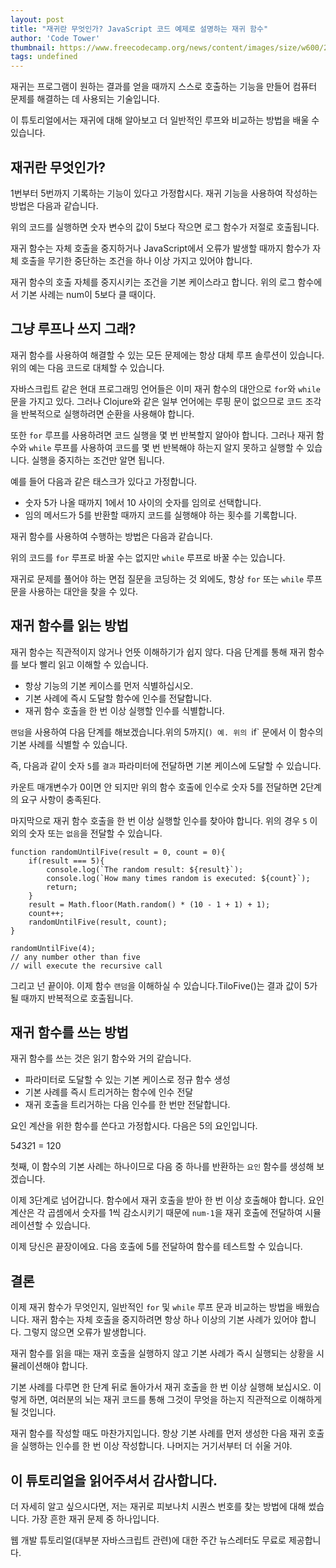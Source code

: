 ```yaml
---
layout: post
title: "재귀란 무엇인가? JavaScript 코드 예제로 설명하는 재귀 함수"
author: 'Code Tower'
thumbnail: https://www.freecodecamp.org/news/content/images/size/w600/2021/02/recursion-1.png
tags: undefined
---
```



재귀는 프로그램이 원하는 결과를 얻을 때까지 스스로 호출하는 기능을 만들어 컴퓨터 문제를 해결하는 데 사용되는 기술입니다.

이 튜토리얼에서는 재귀에 대해 알아보고 더 일반적인 루프와 비교하는 방법을 배울 수 있습니다.

## 재귀란 무엇인가?

1번부터 5번까지 기록하는 기능이 있다고 가정합시다. 재귀 기능을 사용하여 작성하는 방법은 다음과 같습니다.

위의 코드를 실행하면 숫자 변수의 값이 5보다 작으면 로그 함수가 저절로 호출됩니다.

재귀 함수는 자체 호출을 중지하거나 JavaScript에서 오류가 발생할 때까지 함수가 자체 호출을 무기한 중단하는 조건을 하나 이상 가지고 있어야 합니다.

재귀 함수의 호출 자체를 중지시키는 조건을 기본 케이스라고 합니다. 위의 로그 함수에서 기본 사례는 num이 5보다 클 때이다.

## 그냥 루프나 쓰지 그래?

재귀 함수를 사용하여 해결할 수 있는 모든 문제에는 항상 대체 루프 솔루션이 있습니다. 위의 예는 다음 코드로 대체할 수 있습니다.

자바스크립트 같은 현대 프로그래밍 언어들은 이미 재귀 함수의 대안으로 `for`와 `while` 문을 가지고 있다. 그러나 Clojure와 같은 일부 언어에는 루핑 문이 없으므로 코드 조각을 반복적으로 실행하려면 순환을 사용해야 합니다.

또한 `for` 루프를 사용하려면 코드 실행을 몇 번 반복할지 알아야 합니다. 그러나 재귀 함수와 `while` 루프를 사용하여 코드를 몇 번 반복해야 하는지 알지 못하고 실행할 수 있습니다. 실행을 중지하는 조건만 알면 됩니다.

예를 들어 다음과 같은 태스크가 있다고 가정합니다.

- 숫자 5가 나올 때까지 1에서 10 사이의 숫자를 임의로 선택합니다.
- 임의 메서드가 5를 반환할 때까지 코드를 실행해야 하는 횟수를 기록합니다.

재귀 함수를 사용하여 수행하는 방법은 다음과 같습니다.

위의 코드를 `for` 루프로 바꿀 수는 없지만 `while` 루프로 바꿀 수는 있습니다.

재귀로 문제를 풀어야 하는 면접 질문을 코딩하는 것 외에도, 항상 `for` 또는 `while` 루프 문을 사용하는 대안을 찾을 수 있다.

## 재귀 함수를 읽는 방법

재귀 함수는 직관적이지 않거나 언뜻 이해하기가 쉽지 않다. 다음 단계를 통해 재귀 함수를 보다 빨리 읽고 이해할 수 있습니다.

- 항상 기능의 기본 케이스를 먼저 식별하십시오.
- 기본 사례에 즉시 도달할 함수에 인수를 전달합니다.
- 재귀 함수 호출을 한 번 이상 실행할 인수를 식별합니다.

`랜덤`을 사용하여 다음 단계를 해보겠습니다.위의 5까지(`) 예. 위의 `if` 문에서 이 함수의 기본 사례를 식별할 수 있습니다.

즉, 다음과 같이 숫자 `5`를 `결과` 파라미터에 전달하면 기본 케이스에 도달할 수 있습니다.

카운트 매개변수가 0이면 안 되지만 위의 함수 호출에 인수로 숫자 5를 전달하면 2단계의 요구 사항이 충족된다.

마지막으로 재귀 함수 호출을 한 번 이상 실행할 인수를 찾아야 합니다. 위의 경우 `5` 이외의 숫자 또는 `없음`을 전달할 수 있습니다.

```undefined
function randomUntilFive(result = 0, count = 0){
    if(result === 5){
        console.log(`The random result: ${result}`);
        console.log(`How many times random is executed: ${count}`);
        return;
    }
    result = Math.floor(Math.random() * (10 - 1 + 1) + 1);
    count++;
    randomUntilFive(result, count);
}

randomUntilFive(4); 
// any number other than five 
// will execute the recursive call
```

그리고 넌 끝이야. 이제 함수 `랜덤`을 이해하실 수 있습니다.TiloFive()는 결과 값이 5가 될 때까지 반복적으로 호출됩니다.

## 재귀 함수를 쓰는 방법

재귀 함수를 쓰는 것은 읽기 함수와 거의 같습니다.

- 파라미터로 도달할 수 있는 기본 케이스로 정규 함수 생성
- 기본 사례를 즉시 트리거하는 함수에 인수 전달
- 재귀 호출을 트리거하는 다음 인수를 한 번만 전달합니다.

요인 계산을 위한 함수를 쓴다고 가정합시다. 다음은 5의 요인입니다.

5*4*3*2*1 = 120

첫째, 이 함수의 기본 사례는 하나이므로 다음 중 하나를 반환하는 `요인` 함수를 생성해 보겠습니다.

이제 3단계로 넘어갑니다. 함수에서 재귀 호출을 받아 한 번 이상 호출해야 합니다. 요인 계산은 각 곱셈에서 숫자를 1씩 감소시키기 때문에 `num-1`을 재귀 호출에 전달하여 시뮬레이션할 수 있습니다.

이제 당신은 끝장이에요. 다음 호출에 5를 전달하여 함수를 테스트할 수 있습니다.

## 결론

이제 재귀 함수가 무엇인지, 일반적인 `for` 및 `while` 루프 문과 비교하는 방법을 배웠습니다. 재귀 함수는 자체 호출을 중지하려면 항상 하나 이상의 기본 사례가 있어야 합니다. 그렇지 않으면 오류가 발생합니다.

재귀 함수를 읽을 때는 재귀 호출을 실행하지 않고 기본 사례가 즉시 실행되는 상황을 시뮬레이션해야 합니다.

기본 사례를 다루면 한 단계 뒤로 돌아가서 재귀 호출을 한 번 이상 실행해 보십시오. 이렇게 하면, 여러분의 뇌는 재귀 코드를 통해 그것이 무엇을 하는지 직관적으로 이해하게 될 것입니다.

재귀 함수를 작성할 때도 마찬가지입니다. 항상 기본 사례를 먼저 생성한 다음 재귀 호출을 실행하는 인수를 한 번 이상 작성합니다. 나머지는 거기서부터 더 쉬울 거야.

## 이 튜토리얼을 읽어주셔서 감사합니다.

더 자세히 알고 싶으시다면, 저는 재귀로 피보나치 시퀀스 번호를 찾는 방법에 대해 썼습니다. 가장 흔한 재귀 문제 중 하나입니다.

웹 개발 튜토리얼(대부분 자바스크립트 관련)에 대한 주간 뉴스레터도 무료로 제공합니다.